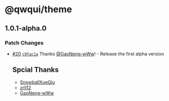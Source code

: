 # @qwqui/theme

## 1.0.1-alpha.0

### Patch Changes

- [#20](https://github.com/TeamVastsea/QwQUI/pull/20) [`c9fac1a`](https://github.com/TeamVastsea/QwQUI/commit/c9fac1a168926ed2fd79744f80e77b566f979c28) Thanks [@GaoNeng-wWw](https://github.com/GaoNeng-wWw)! - Release the first alpha version

  ## Spcial Thanks

  - [SnowballXueQiu](https://github.com/SnowballXueQiu)
  - [zrll12](https://github.com/zrll12)
  - [GaoNeng-wWw](https://github.com/GaoNeng-wWw)
